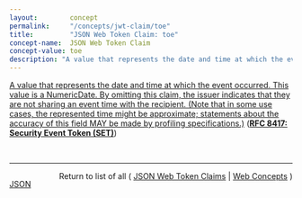 ```yaml
---
layout:        concept
permalink:     "/concepts/jwt-claim/toe"
title:         "JSON Web Token Claim: toe"
concept-name:  JSON Web Token Claim
concept-value: toe
description: "A value that represents the date and time at which the event occurred. This value is a NumericDate. By omitting this claim, the issuer indicates that they are not sharing an event time with the recipient. (Note that in some use cases, the represented time might be approximate; statements about the accuracy of this field MAY be made by profiling specifications.)"
---
```


[A value that represents the date and time at which the event occurred. This value is a NumericDate. By omitting this claim, the issuer indicates that they are not sharing an event time with the recipient. (Note that in some use cases, the represented time might be approximate; statements about the accuracy of this field MAY be made by profiling specifications.)](http://tools.ietf.org/html/rfc8417#section-2.2 "Read documentation for JSON Web Token Claim &#34;toe&#34;") (**[RFC 8417: Security Event Token (SET)](/specs/IETF/RFC/8417 "This specification defines the Security Event Token (SET) data structure. A SET describes statements of fact from the perspective of an issuer about a subject. These statements of fact represent an event that occurred directly to or about a security subject, for example, a statement about the issuance or revocation of a token on behalf of a subject. This specification is intended to enable representing security- and identity-related events. A SET is a JSON Web Token (JWT), which can be optionally signed and/or encrypted. SETs can be distributed via protocols such as HTTP.")**)

<br/>
<hr/>

<p style="float : left"><a href="./toe.json" title="JSON representing this particular Web Concept value">JSON</a></p>
<p style="text-align: right">Return to list of all ( <a href="../jwt-claim/">JSON Web Token Claims</a> | <a href="../">Web Concepts</a> )</p>
